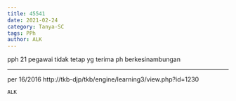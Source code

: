 ```yaml
---
title: 45541
date: 2021-02-24
category: Tanya-SC
tags: PPh
author: ALK
---
```


pph 21 pegawai tidak tetap yg terima ph berkesinambungan

---

per 16/2016 http://tkb-djp/tkb/engine/learning3/view.php?id=1230

`ALK`
